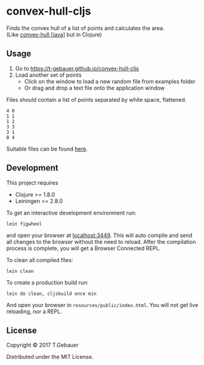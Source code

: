 # convex-hull-cljs

Finds the convex hull of a list of points and calculates the area.  
(Like [convex-hull [java]](https://github.com/t-gebauer/convex-hull) but in Clojure)

## Usage

1. Go to https://t-gebauer.github.io/convex-hull-cljs
2. Load another set of points
    - Click on the window to load a new random file from examples folder
    - Or drag and drop a text file onto the application window

Files should contain a list of points separated by white space, flattened.

```
4 0
1 1
1 2
3 3
3 1
0 4
```

Suitable files can be found [here](resources/public/examples/).

## Development

This project requires

  - Clojure >= 1.8.0
  - Leiningen >= 2.8.0

To get an interactive development environment run:

    lein figwheel

and open your browser at [localhost:3449](http://localhost:3449/).
This will auto compile and send all changes to the browser without the
need to reload. After the compilation process is complete, you will
get a Browser Connected REPL.

To clean all compiled files:

    lein clean

To create a production build run:

    lein do clean, cljsbuild once min

And open your browser in `resources/public/index.html`. You will not
get live reloading, nor a REPL.

## License

Copyright © 2017 T.Gebauer

Distributed under the MIT License.

